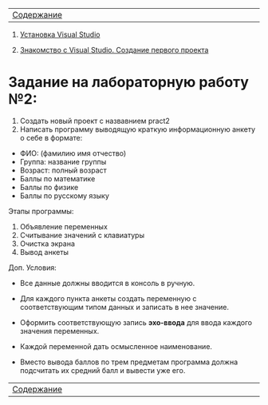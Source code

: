 <table style="width: 100%;">
    <tr>
        <td style="width: 20%;">
            <a href="../../README.md">Содержание</a>
        </td>
    <tr>
</table>



1. [Установка Visual Studio](./HowToInstallVS2022.md)

2. [Знакомство с Visual Studio. Создание первого проекта](./HowToCreateFirstProject.md)


# Задание на лабораторную работу №2:

1. Создать новый проект с назвавнием pract2
2. Написать программу выводящую краткую информационную анкету о себе в формате:
* ФИО: (фамилию имя отчество)
* Группа: название группы
* Возраст: полный возраст 
* Баллы по математике
* Баллы по физике
* Баллы по русскому языку

Этапы программы:
1. Объявление переменных
2. Считывание значений с клавиатуры
3. Очистка экрана
4. Вывод анкеты

Доп. Условия:
* Все данные должны вводится в консоль в ручную.
* Для каждого пункта анкеты создать переменную с соответствующим типом данных и записать в нее значение.
* Оформить соответствующую запись **эхо-ввода** для ввода каждого значения переменных.
* Каждой переменной дать осмысленное наименование.

* Вместо вывода баллов по трем предметам программа должна подсчитать их средний балл и вывести уже его.




<table style="width: 100%;">
    <tr>
        <td style="width: 20%;">
            <a href="../../README.md">Содержание</a>
        </td>
    <tr>
</table>